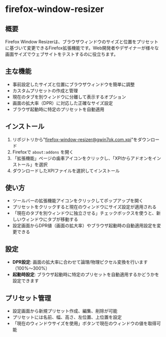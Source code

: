 # firefox-window-resizer

## 概要

Firefox Window Resizerは、ブラウザウィンドウのサイズと位置をプリセットに基づいて変更できるFirefox拡張機能です。Web開発者やデザイナーが様々な画面サイズでウェブサイトをテストするのに役立ちます。

## 主な機能

- 事前設定したサイズと位置にブラウザウィンドウを簡単に調整
- カスタムプリセットの作成と管理
- 現在のタブを別ウィンドウに分離して表示するオプション
- 画面の拡大率（DPR）に対応した正確なサイズ設定
- ブラウザ起動時に特定のプリセットを自動適用

## インストール

1. リポジトリから"firefox-window-resizer@gwin7ok.com.xpi"をダウンロード
2. Firefoxで `about:addons` を開く
3. 「拡張機能」ページの歯車アイコンをクリックし、「XPIからアドオンをインストール」を選択
4. ダウンロードしたXPIファイルを選択してインストール

## 使い方

- ツールバーの拡張機能アイコンをクリックしてポップアップを開く
- プリセットをクリックすると現在のウィンドウにサイズ設定が適用される
- 「現在のタブを別ウィンドウに独立させる」チェックボックスを使うと、新しいウィンドウにタブが移動する
- 設定画面からDPR値（画面の拡大率）やブラウザ起動時の自動適用設定を変更できる

## 設定

- **DPR設定**: 画面の拡大率に合わせて論理/物理ピクセル変換を行います（100%〜300%）
- **起動時設定**: ブラウザ起動時に特定のプリセットを自動適用するかどうかを設定できます

## プリセット管理

- 設定画面から新規プリセット作成、編集、削除が可能
- プリセットには名前、幅、高さ、左位置、上位置を設定
- 「現在のウィンドウサイズを使用」ボタンで現在のウィンドウの値を取得可能

